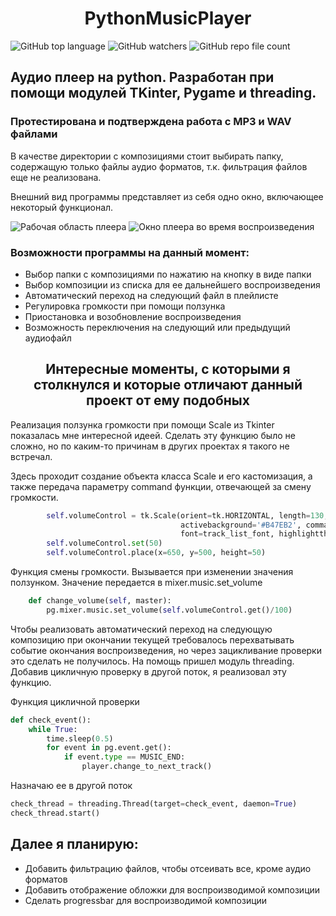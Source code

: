 <h1 align="center">PythonMusicPlayer</h1>

![GitHub top language](https://img.shields.io/github/languages/top/soulwound/python-music-player?style=flat-square)
![GitHub watchers](https://img.shields.io/github/watchers/soulwound/python-music-player?style=flat-square)
![GitHub repo file count](https://img.shields.io/github/directory-file-count/soulwound/python-music-player?style=flat-square)

<h2>Аудио плеер на python. Разработан при помощи модулей TKinter, Pygame и threading.</h2>
<h3>Протестирована и подтверждена работа с MP3 и WAV файлами</h3>
<p>В качестве директории с композициями стоит выбирать папку, содержащую только файлы аудио форматов, т.к. фильтрация файлов еще не реализована.</p>

<p>Внешний вид программы представляет из себя одно окно, включающее некоторый функционал.</p>
<image src="https://github.com/soulwound/python-music-player/blob/master/img/demo-pic-3.png" alt="Рабочая область плеера">
<image src="https://github.com/soulwound/python-music-player/blob/master/img/demo-pic-2.png" alt="Окно плеера во время воспроизведения">

<h3>Возможности программы на данный момент:</h3>
<ul>
  <li>Выбор папки с композициями по нажатию на кнопку в виде папки</li>
  <li>Выбор композиции из списка для ее дальнейшего воспроизведения</li>
  <li>Автоматический переход на следующий файл в плейлисте</li>
  <li>Регулировка громкости при помощи ползунка</li>
  <li>Приостановка и возобновление воспроизведения</li>
  <li>Возможность переключения на следующий или предыдущий аудиофайл</li>
</ul>

<h2 align="center">Интересные моменты, с которыми я столкнулся и которые отличают данный проект от ему подобных</h2>
<p>Реализация ползунка громкости при помощи Scale из Tkinter показалась мне интересной идеей. Сделать эту функцию было не сложно, 
но по каким-то причинам в других проектах я такого не встречал.</p>

Здесь проходит создание объекта класса Scale и его кастомизация, а также передача параметру command функции, отвечающей за смену громкости.
```python
        self.volumeControl = tk.Scale(orient=tk.HORIZONTAL, length=130, from_=0.0, to=100.0, bg='#FCE0D5', bd=0,\
                                      activebackground='#B47EB2', command=self.change_volume, troughcolor='#99D0D3',\
                                      font=track_list_font, highlightthickness=0)
        self.volumeControl.set(50)
        self.volumeControl.place(x=650, y=500, height=50)
```
Функция смены громкости. Вызывается при изменении значения ползунком. Значение передается в mixer.music.set_volume
```python
    def change_volume(self, master):
        pg.mixer.music.set_volume(self.volumeControl.get()/100)
```
<p>Чтобы реализовать автоматический переход на следующую композицию при окончании текущей требовалось перехватывать событие окончания воспроизведения, 
но через зацикливание проверки это сделать не получилось. На помощь пришел модуль threading. Добавив цикличную проверку в другой поток, я реализовал эту функцию.</p>

Функция цикличной проверки
```python
def check_event():
    while True:
        time.sleep(0.5)
        for event in pg.event.get():
            if event.type == MUSIC_END:
                player.change_to_next_track()
```
Назначаю ее в другой поток
```python
check_thread = threading.Thread(target=check_event, daemon=True)
check_thread.start()
```
<h2>Далее я планирую:</h2>
<ul>
  <li>Добавить фильтрацию файлов, чтобы отсеивать все, кроме аудио форматов</li>
  <li>Добавить отображение обложки для воспроизводимой композиции</li>
  <li>Сделать progressbar для воспроизводимой композиции</li>
</ul>
